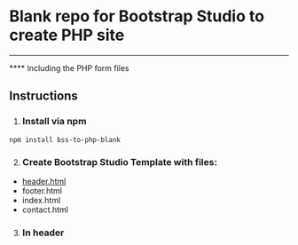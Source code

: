 # Blank repo for Bootstrap Studio to create PHP site
----------
**** Including the PHP form files
## Instructions
1. ### Install via npm
`npm install bss-to-php-blank`

2. ### Create Bootstrap Studio Template with files:
- [header.html](#in-header)
- footer.html
- index.html
- contact.html

3. ### In header


